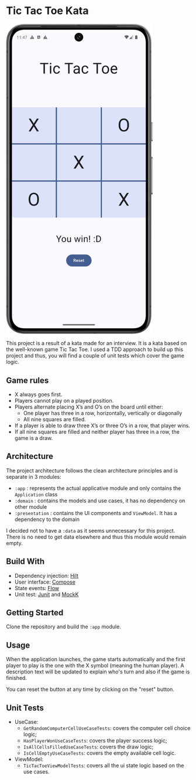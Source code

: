 # Tic Tac Toe Kata

<img src="https://github.com/2024-DEV2-039/TicTacToe/blob/main/screenshots/tic_tac_toe_win_screenshot.png" width="400"  alt="game screenshot"/>

This project is a result of a kata made for an interview. It is a kata based on the well-known game Tic Tac Toe.
I used a TDD approach to build up this project and thus, you will find a couple of unit tests which cover the game logic.

## Game rules
- X always goes first.
- Players cannot play on a played position.
- Players alternate placing X’s and O’s on the board until either:
    - One player has three in a row, horizontally, vertically or diagonally
    - All nine squares are filled.
- If a player is able to draw three X’s or three O’s in a row, that player wins.
- If all nine squares are filled and neither player has three in a row, the game is a draw.

## Architecture
The project architecture follows the clean architecture principles and is separate in 3 modules:
- `:app` : represents the actual applicative module and only contains the `Application` class
- `:domain` : contains the models and use cases, it has no dependency on other module
- `:presentation` : contains the UI components and `ViewModel`. It has a dependency to the domain

I decided not to have a `:data` as it seems unnecessary for this project. There is no need to get data elsewhere and thus this module would remain empty.

## Build With
* Dependency injection: [Hilt](https://dagger.dev/hilt/)
* User interface: [Compose](https://developer.android.com/compose)
* State events: [Flow](https://developer.android.com/kotlin/flow)
* Unit test: [Junit](https://junit.org/junit5/) and [MockK](https://mockk.io/ANDROID.html)

## Getting Started
Clone the repository and build the `:app` module.

## Usage
When the application launches, the game starts automatically and the first player to play is the one with the X symbol (meaning the human player).
A description text will be updated to explain who's turn and also if the game is finished.

You can reset the button at any time by clicking on the "reset" button.

## Unit Tests
- UseCase:
    - `GetRandomComputerCellUseCaseTests`: covers the computer cell choice logic;
    - `HasPlayerWonUseCaseTests`: covers the player success logic;
    - `IsAllCellsFilledUseCaseTests`: covers the draw logic;
    - `IsCellEmptyUseCaseTests`: covers the empty available cell logic.
- ViewModel:
    - `TicTacToeViewModelTests`: covers all the ui state logic based on the use cases.
